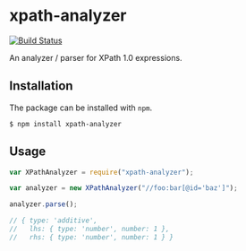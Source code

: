 # xpath-analyzer

[![Build Status](https://travis-ci.org/badeball/xpath-analyzer.svg?branch=master)](https://travis-ci.org/badeball/xpath-analyzer)

An analyzer / parser for XPath 1.0 expressions.

## Installation

The package can be installed with `npm`.

```
$ npm install xpath-analyzer
```

## Usage

```javascript
var XPathAnalyzer = require("xpath-analyzer");

var analyzer = new XPathAnalyzer("//foo:bar[@id='baz']");

analyzer.parse();

// { type: 'additive',
//   lhs: { type: 'number', number: 1 },
//   rhs: { type: 'number', number: 1 } }
```
